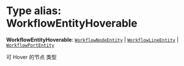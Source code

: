 # Type alias: WorkflowEntityHoverable

**WorkflowEntityHoverable**: [`WorkflowNodeEntity`](/en/auto-docs/free-layout-core/variables/WorkflowNodeEntity-1.md) | [`WorkflowLineEntity`](/en/auto-docs/free-layout-core/classes/WorkflowLineEntity.md) | [`WorkflowPortEntity`](/en/auto-docs/free-layout-core/classes/WorkflowPortEntity.md)

可 Hover 的节点 类型
